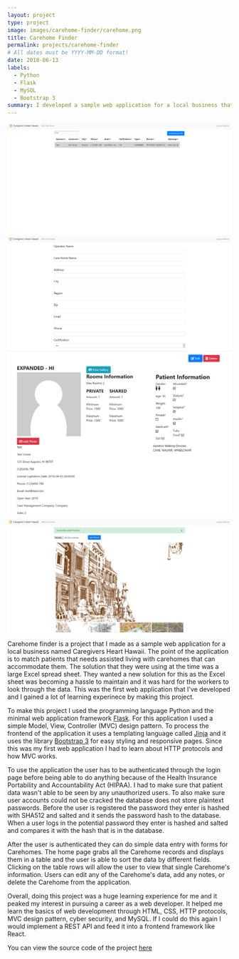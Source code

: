 ```yaml
---
layout: project
type: project
image: images/carehome-finder/carehome.png
title: Carehome Finder
permalink: projects/carehome-finder
# All dates must be YYYY-MM-DD format!
date: 2018-06-13
labels:
  - Python
  - Flask
  - MySQL
  - Bootstrap 3
summary: I developed a sample web application for a local business that connects patients that need assisted living to a network of carehomes.
---
```


<div class="ui medium rounded images">
  <img class="ui image" src="../images/carehome-finder/home.png">
  <img class="ui image" src="../images/carehome-finder/data-entry.png">
  <img class="ui image" src="../images/carehome-finder/carehome.png">
  <img class="ui image" src="../images/carehome-finder/gallery.png">
</div>

Carehome finder is a project that I made as a sample web application for a local business named Caregivers Heart Hawaii. The point of the application is to match patients that needs assisted living with carehomes that can accommodate them. The solution that they were using at the time was a large Excel spread sheet. They wanted a new solution for this as the Excel sheet was becoming a hassle to maintain and it was hard for the workers to look through the data. This was the first web application that I've developed and I gained a lot of learning experinece by making this project.

To make this project I used the programming language Python and the minimal web application framework [Flask](https://palletsprojects.com/p/flask/). For this application I used a simple Model, View, Controller (MVC) design pattern. To process the frontend of the application it uses a templating language called [Jinja](https://palletsprojects.com/p/jinja/) and it uses the library [Bootstrap 3](https://getbootstrap.com/docs/3.4/) for easy styling and responsive pages. Since this was my first web application I had to learn about HTTP protocols and how MVC works.

To use the application the user has to be authenticated through the login page before being able to do anything because of the Health Insurance Portability and Accountability Act (HIPAA). I had to make sure that patient data wasn't able to be seen by any unauthorized users. To also make sure user accounts could not be cracked the database does not store plaintext passwords. Before the user is registered the password they enter is hashed with SHA512 and salted and it sends the password hash to the database. When a user logs in the potential password they enter is hashed and salted and compares it with the hash that is in the database.

After the user is authenticated they can do simple data entry with forms for Carehomes. The home page grabs all the Carehome records and displays them in a table and the user is able to sort the data by different fields. Clicking on the table rows will allow the user to view that single Carehome's information. Users can edit any of the Carehome's data, add any notes, or delete the Carehome from the application.

Overall, doing this project was a huge learning experience for me and it peaked my interest in pursuing a career as a web developer. It helped me learn the basics of web development through HTML, CSS, HTTP protocols, MVC design pattern, cyber security, and MySQL. If I could do this again I would implement a REST API and feed it into a frontend framework like React.

You can view the source code of the project [here](https://github.com/lukemcd9/carehome-finder)
